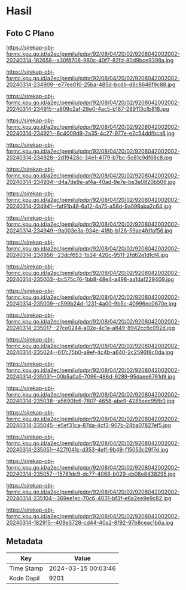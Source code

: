 # Hasil

## Foto C Plano

https://sirekap-obj-formc.kpu.go.id/a2ec/pemilu/pdpr/92/08/04/20/02/9208042002002-20240314-182658--a30f8708-980c-40f7-82fd-80d9bce9398a.jpg

https://sirekap-obj-formc.kpu.go.id/a2ec/pemilu/pdpr/92/08/04/20/02/9208042002002-20240314-234909--e77ee010-25ba-485d-bcdb-d8c8646f9c88.jpg

https://sirekap-obj-formc.kpu.go.id/a2ec/pemilu/pdpr/92/08/04/20/02/9208042002002-20240314-234915--a809c2af-28e0-4ac5-b187-289113cfb818.jpg

https://sirekap-obj-formc.kpu.go.id/a2ec/pemilu/pdpr/92/08/04/20/02/9208042002002-20240314-234921--6c4009d9-2a35-4c27-977e-e2c54ddfbca6.jpg

https://sirekap-obj-formc.kpu.go.id/a2ec/pemilu/pdpr/92/08/04/20/02/9208042002002-20240314-234928--2d19428c-34e1-4179-b7bc-5c81c9df68c8.jpg

https://sirekap-obj-formc.kpu.go.id/a2ec/pemilu/pdpr/92/08/04/20/02/9208042002002-20240314-234934--d4a7de9e-af4a-40ad-9e7e-be3e0820b506.jpg

https://sirekap-obj-formc.kpu.go.id/a2ec/pemilu/pdpr/92/08/04/20/02/9208042002002-20240314-234941--faf91b48-6a12-4a75-a58d-9a098aba2c64.jpg

https://sirekap-obj-formc.kpu.go.id/a2ec/pemilu/pdpr/92/08/04/20/02/9208042002002-20240314-234949--9a003e3a-934e-418b-b126-59ae4fd1af56.jpg

https://sirekap-obj-formc.kpu.go.id/a2ec/pemilu/pdpr/92/08/04/20/02/9208042002002-20240314-234956--23dcf653-1b34-420c-9511-2fd62e1dfcf4.jpg

https://sirekap-obj-formc.kpu.go.id/a2ec/pemilu/pdpr/92/08/04/20/02/9208042002002-20240314-235003--bc575c76-1bb8-48e4-a498-aa1daf229409.jpg

https://sirekap-obj-formc.kpu.go.id/a2ec/pemilu/pdpr/92/08/04/20/02/9208042002002-20240314-235009--c599b24d-1231-4a00-9b5c-40996ec0670e.jpg

https://sirekap-obj-formc.kpu.go.id/a2ec/pemilu/pdpr/92/08/04/20/02/9208042002002-20240314-235017--27ce0244-a02e-4c1a-a849-8942cc6c092d.jpg

https://sirekap-obj-formc.kpu.go.id/a2ec/pemilu/pdpr/92/08/04/20/02/9208042002002-20240314-235024--617c75b0-a9ef-4c4b-a640-2c2596f8c0da.jpg

https://sirekap-obj-formc.kpu.go.id/a2ec/pemilu/pdpr/92/08/04/20/02/9208042002002-20240314-235031--00b5a0a5-7096-486d-9289-95daee6761d9.jpg

https://sirekap-obj-formc.kpu.go.id/a2ec/pemilu/pdpr/92/08/04/20/02/9208042002002-20240314-235038--a5690fc6-7807-4658-abe9-4285eec95fb0.jpg

https://sirekap-obj-formc.kpu.go.id/a2ec/pemilu/pdpr/92/08/04/20/02/9208042002002-20240314-235045--e5ef31ca-87da-4cf3-907b-24ba07827ef5.jpg

https://sirekap-obj-formc.kpu.go.id/a2ec/pemilu/pdpr/92/08/04/20/02/9208042002002-20240314-235051--427f041c-d353-4eff-9b49-f15053c29f7d.jpg

https://sirekap-obj-formc.kpu.go.id/a2ec/pemilu/pdpr/92/08/04/20/02/9208042002002-20240314-235057--15781dc9-dc77-4068-b029-eb08e8438295.jpg

https://sirekap-obj-formc.kpu.go.id/a2ec/pemilu/pdpr/92/08/04/20/02/9208042002002-20240314-235104--369ee1ec-70c6-4031-bf3f-e6a2ee9e9c82.jpg

https://sirekap-obj-formc.kpu.go.id/a2ec/pemilu/pdpr/92/08/04/20/02/9208042002002-20240314-182915--409e3728-cd44-40a2-8f92-97b8ceac1b6a.jpg


## Metadata

| Key        | Value               |
| ---------- | ------------------- |
| Time Stamp | 2024-03-15 00:03:46 |
| Kode Dapil | 9201                |



